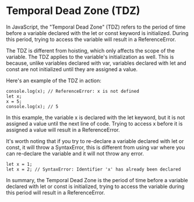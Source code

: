 # Temporal Dead Zone (TDZ)

In JavaScript, the "Temporal Dead Zone" (TDZ) refers to the period of time before a variable declared with the let or const keyword is initialized. During this period, trying to access the variable will result in a ReferenceError.

The TDZ is different from hoisting, which only affects the scope of the variable. The TDZ applies to the variable's initialization as well. This is because, unlike variables declared with var, variables declared with let and const are not initialized until they are assigned a value.

Here's an example of the TDZ in action:

```
console.log(x); // ReferenceError: x is not defined
let x;
x = 5;
console.log(x); // 5
```

In this example, the variable x is declared with the let keyword, but it is not assigned a value until the next line of code. Trying to access x before it is assigned a value will result in a ReferenceError.

It's worth noting that if you try to re-declare a variable declared with let or const, it will throw a SyntaxError, this is different from using var where you can re-declare the variable and it will not throw any error.

```
let x = 1;
let x = 2; // SyntaxError: Identifier 'x' has already been declared
```

In summary, the Temporal Dead Zone is the period of time before a variable declared with let or const is initialized, trying to access the variable during this period will result in a ReferenceError.
